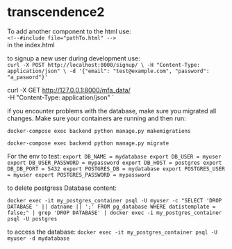 # transcendence2

To add another component to the html use:\
`<!--#include file="pathTo.html" -->`\
in the index.html

to signup a new user during development use:\
`
curl -X POST http://localhost:8000/signup/ \
-H "Content-Type: application/json" \
-d '{"email": "test@example.com", "password": "a_pasword"}'
`

curl -X GET http://127.0.0.1:8000/mfa_data/ \
-H "Content-Type: application/json"
`

if you encounter problems with the database, make sure you migrated all changes.
Make sure your containers are running and then run:

`docker-compose exec backend python manage.py makemigrations` 

`docker-compose exec backend python manage.py migrate` 


For the env to test:
`
export DB_NAME = mydatabase
export DB_USER = myuser
export DB_USER_PASSWORD = mypassword
export DB_HOST = postgres
export DB_DB_PORT = 5432
export POSTGRES_DB = mydatabase
export POSTGRES_USER = myuser
export POSTGRES_PASSWORD = mypassword
`

to delete postgress Database content:

`
docker exec -it my_postgres_container psql -U myuser -c "SELECT 'DROP DATABASE ' || datname || ';' FROM pg_database WHERE datistemplate = false;" | grep 'DROP DATABASE' | docker exec -i my_postgres_container psql -U postgres
`

to access the database:
`
docker exec -it my_postgres_container psql -U myuser -d mydatabase
`